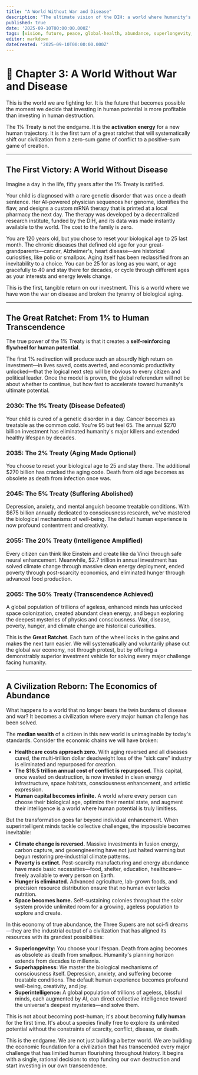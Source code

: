 ```yaml
---
title: "A World Without War and Disease"
description: "The ultimate vision of the DIH: a world where humanity's vast resources are redirected from conflict to curing disease, unlocking superlongevity, superhappiness, superintelligence, and an age of unprecedented abundance."
published: true
date: '2025-09-10T00:00:00.000Z'
tags: [vision, future, peace, global-health, abundance, superlongevity, superhappiness, superintelligence]
editor: markdown
dateCreated: '2025-09-10T00:00:00.000Z'
---
```


# 📖 Chapter 3: A World Without War and Disease

This is the world we are fighting for. It is the future that becomes possible the moment we decide that investing in human potential is more profitable than investing in human destruction.

The 1% Treaty is not the endgame. It is the **activation energy** for a new human trajectory. It is the first turn of a great ratchet that will systematically shift our civilization from a zero-sum game of conflict to a positive-sum game of creation.

---

## The First Victory: A World Without Disease

Imagine a day in the life, fifty years after the 1% Treaty is ratified.

Your child is diagnosed with a rare genetic disorder that was once a death sentence. Her AI-powered physician sequences her genome, identifies the flaw, and designs a custom mRNA therapy that is printed at a local pharmacy the next day. The therapy was developed by a decentralized research institute, funded by the DIH, and its data was made instantly available to the world. The cost to the family is zero.

You are 120 years old, but you chose to reset your biological age to 25 last month. The chronic diseases that defined old age for your great-grandparents—cancer, Alzheimer's, heart disease—are historical curiosities, like polio or smallpox. Aging itself has been reclassified from an inevitability to a choice. You can be 25 for as long as you want, or age gracefully to 40 and stay there for decades, or cycle through different ages as your interests and energy levels change.

This is the first, tangible return on our investment. This is a world where we have won the war on disease and broken the tyranny of biological aging.

---

## The Great Ratchet: From 1% to Human Transcendence

The true power of the 1% Treaty is that it creates a **self-reinforcing flywheel for human potential**.

The first 1% redirection will produce such an absurdly high return on investment—in lives saved, costs averted, and economic productivity unlocked—that the logical next step will be obvious to every citizen and political leader. Once the model is proven, the global referendum will not be about whether to continue, but how fast to accelerate toward humanity's ultimate potential.

### 2030: The 1% Treaty (Disease Defeated)
Your child is cured of a genetic disorder in a day. Cancer becomes as treatable as the common cold. You're 95 but feel 65. The annual $270 billion investment has eliminated humanity's major killers and extended healthy lifespan by decades.

### 2035: The 2% Treaty (Aging Made Optional)
You choose to reset your biological age to 25 and stay there. The additional $270 billion has cracked the aging code. Death from old age becomes as obsolete as death from infection once was.

### 2045: The 5% Treaty (Suffering Abolished)
Depression, anxiety, and mental anguish become treatable conditions. With $675 billion annually dedicated to consciousness research, we've mastered the biological mechanisms of well-being. The default human experience is now profound contentment and creativity.

### 2055: The 20% Treaty (Intelligence Amplified)
Every citizen can think like Einstein and create like da Vinci through safe neural enhancement. Meanwhile, $2.7 trillion in annual investment has solved climate change through massive clean energy deployment, ended poverty through post-scarcity economics, and eliminated hunger through advanced food production.

### 2065: The 50% Treaty (Transcendence Achieved)
A global population of trillions of ageless, enhanced minds has unlocked space colonization, created abundant clean energy, and begun exploring the deepest mysteries of physics and consciousness. War, disease, poverty, hunger, and climate change are historical curiosities.

This is the **Great Ratchet**. Each turn of the wheel locks in the gains and makes the next turn easier. We will systematically and voluntarily phase out the global war economy, not through protest, but by offering a demonstrably superior investment vehicle for solving every major challenge facing humanity.

---

## A Civilization Reborn: The Economics of Abundance

What happens to a world that no longer bears the twin burdens of disease and war? It becomes a civilization where every major human challenge has been solved.

The **median wealth** of a citizen in this new world is unimaginable by today's standards. Consider the economic chains we will have broken:
-   **Healthcare costs approach zero.** With aging reversed and all diseases cured, the multi-trillion dollar deadweight loss of the "sick care" industry is eliminated and repurposed for creation.
-   **The $16.5 trillion annual cost of conflict is repurposed.** This capital, once wasted on destruction, is now invested in clean energy infrastructure, space habitats, consciousness enhancement, and artistic expression.
-   **Human capital becomes infinite.** A world where every person can choose their biological age, optimize their mental state, and augment their intelligence is a world where human potential is truly limitless.

But the transformation goes far beyond individual enhancement. When superintelligent minds tackle collective challenges, the impossible becomes inevitable:

-   **Climate change is reversed.** Massive investments in fusion energy, carbon capture, and geoengineering have not just halted warming but begun restoring pre-industrial climate patterns.
-   **Poverty is extinct.** Post-scarcity manufacturing and energy abundance have made basic necessities—food, shelter, education, healthcare—freely available to every person on Earth.
-   **Hunger is eliminated.** Advanced agriculture, lab-grown foods, and precision resource distribution ensure that no human ever lacks nutrition.
-   **Space becomes home.** Self-sustaining colonies throughout the solar system provide unlimited room for a growing, ageless population to explore and create.

In this economy of true abundance, the Three Supers are not sci-fi dreams—they are the industrial output of a civilization that has aligned its resources with its grandest possibilities:

-   **Superlongevity:** You choose your lifespan. Death from aging becomes as obsolete as death from smallpox. Humanity's planning horizon extends from decades to millennia.
-   **Superhappiness:** We master the biological mechanisms of consciousness itself. Depression, anxiety, and suffering become treatable conditions. The default human experience becomes profound well-being, creativity, and joy.
-   **Superintelligence:** A global population of trillions of ageless, blissful minds, each augmented by AI, can direct collective intelligence toward the universe's deepest mysteries—and solve them.

This is not about becoming post-human; it's about becoming **fully human** for the first time. It's about a species finally free to explore its unlimited potential without the constraints of scarcity, conflict, disease, or death.

This is the endgame. We are not just building a better world. We are building the economic foundation for a civilization that has transcended every major challenge that has limited human flourishing throughout history. It begins with a single, rational decision: to stop funding our own destruction and start investing in our own transcendence.
